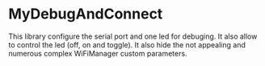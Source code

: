 # MyDebugAndConnect
This library configure the serial port and one led for debuging.  It also allow to control the led (off, on and toggle).
It also hide the not appealing and numerous complex WiFiManager custom parameters.